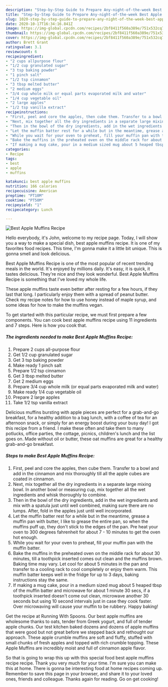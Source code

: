 ```yaml
---
description: "Step-by-Step Guide to Prepare Any-night-of-the-week Best Apple Muffins Recipe"
title: "Step-by-Step Guide to Prepare Any-night-of-the-week Best Apple Muffins Recipe"
slug: 1020-step-by-step-guide-to-prepare-any-night-of-the-week-best-apple-muffins-recipe
date: 2020-10-17T16:34:16.841Z
image: https://img-global.cpcdn.com/recipes/2bf8411f560a389e/751x532cq70/best-apple-muffins-recipe-recipe-main-photo.jpg
thumbnail: https://img-global.cpcdn.com/recipes/2bf8411f560a389e/751x532cq70/best-apple-muffins-recipe-recipe-main-photo.jpg
cover: https://img-global.cpcdn.com/recipes/2bf8411f560a389e/751x532cq70/best-apple-muffins-recipe-recipe-main-photo.jpg
author: Brett Grant
ratingvalue: 3.1
reviewcount: 6
recipeingredient:
- "2 cups allpurpose flour"
- "1/2 cup granulated sugar"
- "3 tsp baking powder"
- "1 pinch salt"
- "1/2 tsp cinnamon"
- "3 tbsp melted butter"
- "2 medium eggs"
- "3/4 cup whole milk or equal parts evaporated milk and water"
- "1/4 cup vegetable oil"
- "2 large apples"
- "1/2 tsp vanilla extract"
recipeinstructions:
- "First, peel and core the apples, then cube them. Transfer to a bowl and add in the cinnamon and mix thoroughly till all the apple cubes are coated in cinnamon."
- "Next, mix together all the dry ingredients in a separate large mixing bowl. In another bowl or measuring cup, mix together all the wet ingredients and whisk thoroughly to combine."
- "Then in the bowl of the dry ingredients, add in the wet ingredients and mix with a spatula just until well combined, making sure there are no lumps. After, fold in the apples just until well incorporated."
- "Let the muffin batter rest for a while but in the meantime, grease a muffin pan with butter, I like to grease the entire pan, so when the muffins puff up, they don&#39;t stick to the edges of the pan. Pre heat your oven to 300 degrees fahrenheit for about 7 - 10 minutes to get the oven hot enough."
- "While you wait for your oven to preheat, fill your muffin pan with the muffin batter."
- "Bake the muffins in the preheated oven on the middle rack for about 30 minutes, till a toothpick inserted comes out clean and the muffins brown. Baking time may vary. Let cool for about 5 minutes in the pan and transfer to a cooling rack to cool completely or enjoy them warm. This muffin batter keeps well in the fridge for up to 3 days, baking instructions stay the same."
- "If making a mug cake, pour in a medium sized mug about 5 heaped tbsp of the muffin batter and microwave for about 1 minute 30 secs, if a toothpick inserted doesn&#39;t come out clean, microwave another 30 seconds but using 10 second intervals just in case they cook faster. Over microwaving will cause your muffin to be rubbery. Happy baking!"
categories:
- Recipe
tags:
- best
- apple
- muffins

katakunci: best apple muffins 
nutrition: 166 calories
recipecuisine: American
preptime: "PT10M"
cooktime: "PT50M"
recipeyield: "1"
recipecategory: Lunch

---
```



![Best Apple Muffins Recipe](https://img-global.cpcdn.com/recipes/2bf8411f560a389e/751x532cq70/best-apple-muffins-recipe-recipe-main-photo.jpg)

Hello everybody, it's John, welcome to my recipe page. Today, I will show you a way to make a special dish, best apple muffins recipe. It is one of my favorites food recipes. This time, I'm gonna make it a little bit unique. This is gonna smell and look delicious.

Best Apple Muffins Recipe is one of the most popular of recent trending meals in the world. It's enjoyed by millions daily. It's easy, it is quick, it tastes delicious. They're nice and they look wonderful. Best Apple Muffins Recipe is something that I've loved my whole life.

These apple muffins taste even better after resting for a few hours, if they last that long. I particularly enjoy them with a spread of peanut butter. Check my recipe notes for how to use honey instead of maple syrup, and some ideas for how to make the muffins vegan.


To get started with this particular recipe, we must first prepare a few components. You can cook best apple muffins recipe using 11 ingredients and 7 steps. Here is how you cook that.

<!--inarticleads1-->

##### The ingredients needed to make Best Apple Muffins Recipe:

1. Prepare 2 cups all-purpose flour
1. Get 1/2 cup granulated sugar
1. Get 3 tsp baking powder
1. Make ready 1 pinch salt
1. Prepare 1/2 tsp cinnamon
1. Get 3 tbsp melted butter
1. Get 2 medium eggs
1. Prepare 3/4 cup whole milk (or equal parts evaporated milk and water)
1. Make ready 1/4 cup vegetable oil
1. Prepare 2 large apples
1. Take 1/2 tsp vanilla extract


Delicious muffins bursting with apple pieces are perfect for a grab-and-go breakfast, for a healthy addition to a bag lunch, with a coffee of tea for an afternoon snack, or simply for an energy boost during your busy day! I got this recipe from a friend. I make these often and take them to many potlucks, office parties, the cottage, picnics, children&#39;s lunch and the list goes on. Made without oil or butter, these oat muffins are great for a healthy grab-and-go breakfast. 

<!--inarticleads2-->

##### Steps to make Best Apple Muffins Recipe:

1. First, peel and core the apples, then cube them. Transfer to a bowl and add in the cinnamon and mix thoroughly till all the apple cubes are coated in cinnamon.
1. Next, mix together all the dry ingredients in a separate large mixing bowl. In another bowl or measuring cup, mix together all the wet ingredients and whisk thoroughly to combine.
1. Then in the bowl of the dry ingredients, add in the wet ingredients and mix with a spatula just until well combined, making sure there are no lumps. After, fold in the apples just until well incorporated.
1. Let the muffin batter rest for a while but in the meantime, grease a muffin pan with butter, I like to grease the entire pan, so when the muffins puff up, they don&#39;t stick to the edges of the pan. Pre heat your oven to 300 degrees fahrenheit for about 7 - 10 minutes to get the oven hot enough.
1. While you wait for your oven to preheat, fill your muffin pan with the muffin batter.
1. Bake the muffins in the preheated oven on the middle rack for about 30 minutes, till a toothpick inserted comes out clean and the muffins brown. Baking time may vary. Let cool for about 5 minutes in the pan and transfer to a cooling rack to cool completely or enjoy them warm. This muffin batter keeps well in the fridge for up to 3 days, baking instructions stay the same.
1. If making a mug cake, pour in a medium sized mug about 5 heaped tbsp of the muffin batter and microwave for about 1 minute 30 secs, if a toothpick inserted doesn&#39;t come out clean, microwave another 30 seconds but using 10 second intervals just in case they cook faster. Over microwaving will cause your muffin to be rubbery. Happy baking!


Get the recipe at Running With Spoons. Our best apple muffins are wholesome thanks to oats, tender from Greek yogurt, and full of tender apple chunks. Our test kitchen baked dozens and dozens of apple muffins that were good but not great before we stepped back and rethought our approach. These apple crumble muffins are soft and fluffy, stuffed with small chunks of fresh apples and topped with rich crumble topping. These Apple Muffins are incredibly moist and full of cinnamon apple flavor. 

So that is going to wrap this up with this special food best apple muffins recipe recipe. Thank you very much for your time. I'm sure you can make this at home. There is gonna be interesting food at home recipes coming up. Remember to save this page in your browser, and share it to your loved ones, friends and colleague. Thanks again for reading. Go on get cooking!
